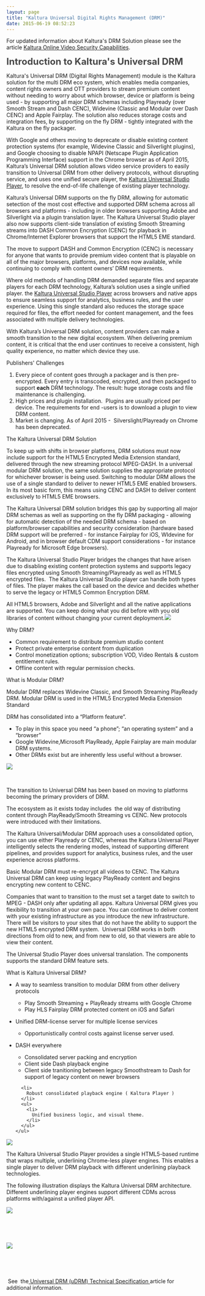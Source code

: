 ```yaml
---
layout: page
title: "Kaltura Universal Digital Rights Management (DRM)"
date: 2015-06-19 08:52:23
---
```


<p>
    For updated information about Kaltura's DRM Solution please see the article <a href="{{site.url}}/documentation/Knowledge/kaltura-online-video-security-capabilities.html" target="_blank">Kaltura Online Video Security Capabilities</a>.
  </p>
  
  <p>
    <span style="color: #484848; font-size: 18pt; font-weight: bold;">Introduction to Kaltura's Universal DRM</span><span style="color: #ff0000;"><br /></span>
  </p>
  
  <p>
    Kaltura's Universal DRM (Digital Rights Management) module is the Kaltura solution for the multi DRM eco system, which enables media companies, content rights owners and OTT providers to stream premium content without needing to worry about which browser, device or platform is being used - by supporting all major DRM schemas including Playready (over Smooth Stream and Dash CENC), Widevine (Classic and Modular over Dash CENC) and Apple Fairplay. The solution also reduces storage costs and integration fees, by supporting on the fly DRM - tightly integrated with the Kaltura on the fly packager.
  </p>
  
  <p>
    With Google and others moving to deprecate or disable existing content protection systems (for example, Widevine Classic and Silverlight plugins), and Google choosing to disable NPAPI (Netscape Plugin Application Programming Interface) support in the Chrome browser as of April 2015, Kaltura’s Universal DRM solution allows video service providers to easily transition to Universal DRM from other delivery protocols, without disrupting service, and uses one unified secure player, the <a href="{{site.url}}/documentation/Knowledge/universal-studio-information-guide.html">Kaltura Universal Studio Player</a>, to resolve the end-of-life challenge of existing player technology.  
  </p>
  
  <div>
    Kaltura’s Universal DRM supports on the fly DRM, allowing for automatic setection of the most cost effective and supported DRM schema across all browsers and platforms - including in older browsers supporting Adobe and Silverlight via a plugin translation layer. The Kaltura Universal Studio player also now supports client-side translation of existing Smooth Streaming streams into DASH Common Encryption (CENC) for playback in Chrome/Internet Explorer browsers that support the HTML5 EME standard. 
  </div>
  
  <p>
    The move to support DASH and Common Encryption (CENC) is necessary for anyone that wants to provide premium video content that is playable on all of the major browsers, platforms, and devices now available, while continuing to comply with content owners’ DRM requirements. 
  </p>
  
  <p>
    Where old methods of handling DRM demanded separate files and separate players for each DRM technology, Kaltura’s solution uses a single unified player. the <a href="{{site.url}}/documentation/Knowledge/universal-studio-information-guide.html" target="_blank">Kaltura Universal Studio Player</a> across browsers and native apps to ensure seamless support for analytics, business rules, and the user experience. Using this single standard also reduces the storage space required for files, the effort needed for content management, and the fees associated with multiple delivery technologies. 
  </p>
  
  <p>
    With Kaltura’s Universal DRM solution, content providers can make a smooth transition to the new digital ecosystem. When delivering premium content, it is critical that the end user continues to receive a consistent, high quality experience, no matter which device they use.
  </p>
  
  <p class="mce-heading-3">
    Publishers' Challenges
  </p>
  
  <ol>
    <li>
      Every piece of content goes through a packager and is then pre-encrypted. Every entry is transcoded, encrypted, and then packaged to support <strong>each</strong> DRM technology. The result: huge storage costs and file maintenance is challenging.
    </li>
    <li>
      High prices and plugin installation.  Plugins are usually priced per device. The requirements for end -users is to download a plugin to view DRM content.
    </li>
    <li>
      Market is changing. As of April 2015 -  Silverslight/Playready on Chrome has been deprecated.
    </li>
  </ol>
  
  <p class="mce-heading-2">
    The Kaltura Universal DRM Solution
  </p>
  
  <p>
    To keep up with shifts in browser platforms, DRM solutions must now include support for the HTML5 Encrypted Media Extension standard, delivered through the new streaming protocol MPEG-DASH. In a universal modular DRM solution, the same solution supplies the appropriate protocol for whichever browser is being used. Switching to modular DRM allows the use of a single standard to deliver to newer HTML5 EME enabled browsers. In its most basic form, this means using CENC and DASH to deliver content exclusively to HTML5 EME browsers.
  </p>
  
  <p>
    The Kaltura Universal DRM solution bridges this gap by supporting all major DRM schemas as well as supporting on the fly DRM packaging - allowing for automatic detection of the needed DRM schema - based on platform/browser capabilities and security consideration (hardware based DRM support will be preferred - for instance Fairplay for iOS, WIdevine for Android, and in browser default CDM support considerations - for instance Playready for Microsoft Edge browsers).
  </p>
  
  <p>
    The Kaltura Universal Studio Player bridges the changes that have arisen due to disabling existing content protection systems and supports legacy files encrypted using Smooth Streaming/Playready as well as HTML5 encrypted files.  The Kaltura Universal Studio player can handle both types of files. The player makes the call based on the device and decides whether to serve the legacy or HTML5 Common Encryption DRM.
  </p>
  
  <p>
    All HTML5 browsers, Adobe and Silverlight and all the native applications are supported. You can keep doing what you did before with you old libraries of content without changing your current deployment.<img src="../../assets/2369.img">
  </p>
  
  <p class="mce-heading-2">
    <span>Why DRM?</span>
  </p>
  
  <div>
    <ul>
      <li>
        Common requirement to distribute premium studio content
      </li>
      <li>
        Protect private enterprise content from duplication
      </li>
      <li>
        Control monetization options; subscription VOD, Video Rentals & custom entitlement rules.
      </li>
      <li>
        Offline content with regular permission checks.
      </li>
    </ul>
  </div>
  
  <p class="mce-heading-2">
    What is Modular DRM?
  </p>
  
  <p>
    Modular DRM replaces Widevine Classic, and Smooth Streaming PlayReady DRM. Modular DRM is used in the HTML5 Encrypted Media Extension Standard
  </p>
  
  <p>
    DRM has consolidated into a “Platform feature”.
  </p>
  
  <div>
    <ul>
      <li>
        To play in this space you need “a phone”; “an operating system” and a “browser”
      </li>
      <li>
        Google Widevine,Microsoft PlayReady, Apple Fairplay are main modular DRM systems.
      </li>
      <li>
        Other DRMs exist but are inherently less useful without a browser.
      </li>
    </ul>
  </div>
  
  <p>
    <img src="../../assets/2364.img">
  </p>
  
  <div>
     
  </div>
  
  <p>
    The transition to Universal DRM has been based on moving to platforms becoming the primary providers of DRM.
  </p>
  
  <p>
    The ecosystem as it exists today includes  the old way of distributing content through PlayReady/Smooth Streaming vs CENC. New protocols were introduced with their limitations.
  </p>
  
  <p>
    The Kaltura Universal/Modular DRM approach uses a consolidated option, you can use either Playready or CENC, whereas the Kaltura Universal Player intelligently selects the rendering modes, instead of supporting different pipelines, and provides support for analytics, business rules, and the user experience across platforms.
  </p>
  
  <p>
    Basic Modular DRM must re-encrypt all videos to CENC. The Kaltura Universal DRM can keep using legacy PlayReady content and begins encrypting new content to CENC.
  </p>
  
  <p>
    Companies that want to transition to the must set a target date to switch to MPEG - DASH only after updating all apps. Kaltura Universal DRM gives you flexibility to transition at your own pace. You can continue to deliver content with your existing infrastructure as you introduce the new infrastructure. There will be visitors to your sites that do not have the ability to support the new HTML5 encrypted DRM system.  Universal DRM works in both directions from old to new, and from new to old, so that viewers are able to view their content.
  </p>
  
  <p>
    The Universal Studio Player does universal translation. The components supports the standard DRM feature sets.
  </p>
  
  <p class="mce-heading-3">
    <span>What </span><span>is Kaltura Universal </span><span>DRM?</span>
  </p>
  
  <div>
    <ul>
      <li>
        A way to seamless transition to modular DRM from other delivery protocols
      </li>
      <ul>
        <li>
          Play Smooth Streaming + PlayReady streams with Google Chrome
        </li>
        <li>
          Play HLS Fairplay DRM protected content on iOS and Safari
        </li>
      </ul>
    </ul>
  </div>
  
  <div>
    <ul>
      <li>
        Unified DRM-license server for multiple license services
      </li>
      <ul>
        <li>
          Opportunistically control costs against license server used.
        </li>
      </ul>
    </ul>
  </div>
  
  <div>
    <ul>
      <li>
        DASH everywhere
      </li>
      <ul>
        <li>
          Consolidated server packing and encryption
        </li>
        <li>
          Client side Dash playback engine
        </li>
        <li>
          Client side tranitioning between legacy Smoothstream to Dash for support of legacy content on newer browsers
        </li>
      </ul>
      
      <li>
        Robust consolidated playback engine ( Kaltura Player )
      </li>
      <ul>
        <li>
          Unified business logic, and visual theme.
        </li>
      </ul>
    </ul>
  </div>
  
  <p>
    <span><img src="../../assets/2371.img">
  </p>
  
  <p>
    The Kaltura Universal Studio Player provides a single HTML5-based runtime that wraps multiple, underlining Chrome-less player engines. This enables a single player to deliver DRM playback with different underlining playback technologies.
  </p>
  
  <p>
    The following illustration displays the Kaltura Universal DRM architecture. Different underlining player engines support different CDMs across platforms with/against a unified player API.
  </p>
  
  <p>
    <img src="../../assets/2372.img">
  </p>
  
  <p>
    <span style="color: #ff0000;"> </span>
  </p>
  
  <p>
     
  </p>
  
  <p class="mce-heading-3">
    <img src="../../assets/2368.img">
  </p>
  
  <p>
    <span> </span>
  </p>
  
  <p>
    <span> </span>
  </p>
  
  <p>
    <span> See  the</span><a href="{{site.url}}/documentation/Knowledge/universal-drm-udrm-technical-specification.html" target="_blank"> Universal DRM (uDRM) Technical Specification </a>article for additional information.<a href="{{site.url}}/documentation/Knowledge/universal-drm-udrm-technical-specification.html" target="_blank"></a>
  </p>
  
  <p>
    <span> </span>
  </p>
  
  <p>
    <span> </span>
  </p>
  
  <p class="mce-heading-3">
    <span> </span>
  </p>
  
  <div>
     
  </div>
  
  <div>
     
  </div>
  
  <div>
     
  </div>
  
  <div>
     
  </div>
  
  <div>
     
  </div>
  
  <div>
     
  </div>
